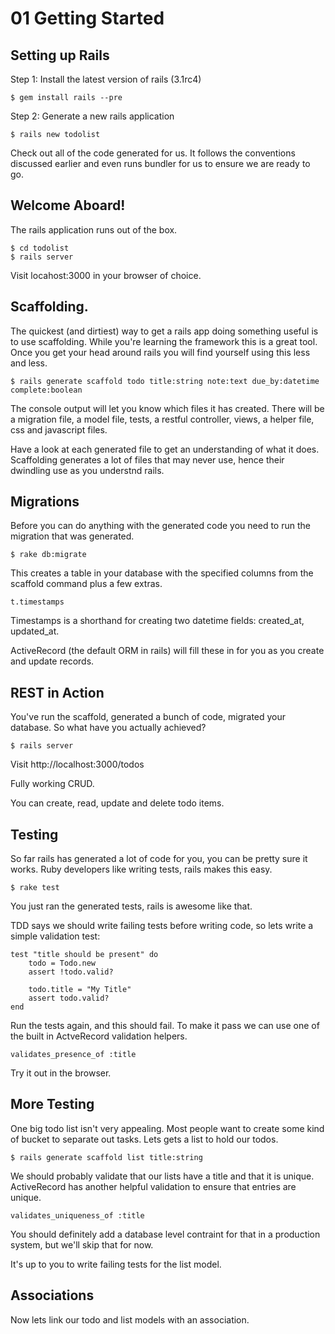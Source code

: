 # 01 Getting Started
## Setting up Rails
Step 1: Install the latest version of rails (3.1rc4)

	$ gem install rails --pre

Step 2: Generate a new rails application

	$ rails new todolist

Check out all of the code generated for us. It follows the conventions discussed earlier and even runs bundler for us to ensure we are ready to go. 

## Welcome Aboard!

The rails application runs out of the box. 

	$ cd todolist
	$ rails server

Visit locahost:3000 in your browser of choice.

## Scaffolding.

The quickest (and dirtiest) way to get a rails app doing something useful is to use scaffolding. While you're learning the framework this is a great tool. Once you get your head around rails you will find yourself using this less and less.

	$ rails generate scaffold todo title:string note:text due_by:datetime complete:boolean

The console output will let you know which files it has created. There will be a migration file, a model file, tests, a restful controller, views, a helper file, css and javascript files. 

Have a look at each generated file to get an understanding of what it does. Scaffolding generates a lot of files that may never use, hence their dwindling use as you understnd rails.

## Migrations

Before you can do anything with the generated code you need to run the migration that was generated.

	$ rake db:migrate

This creates a table in your database with the specified columns from the scaffold command plus a few extras.

	t.timestamps

Timestamps is a shorthand for creating two datetime fields: created_at, updated_at.

ActiveRecord (the default ORM in rails) will fill these in for you as you create and update records.

## REST in Action

You've run the scaffold, generated a bunch of code, migrated your database. So what have you actually achieved?

	$ rails server

Visit http://localhost:3000/todos

Fully working CRUD.

You can create, read, update and delete todo items.

## Testing

So far rails has generated a lot of code for you, you can be pretty sure it works. Ruby developers like writing tests, rails makes this easy.

	$ rake test

You just ran the generated tests, rails is awesome like that. 

TDD says we should write failing tests before writing code, so lets write a simple validation test:

	test "title should be present" do
    	todo = Todo.new
    	assert !todo.valid?
    
    	todo.title = "My Title"
    	assert todo.valid?
 	end

Run the tests again, and this should fail. To make it pass we can use one of the built in ActveRecord validation helpers.

	validates_presence_of :title

Try it out in the browser.

## More Testing

One big todo list isn't very appealing. Most people want to create some kind of bucket to separate out tasks. Lets gets a list to hold our todos.

	$ rails generate scaffold list title:string

We should probably validate that our lists have a title and that it is unique. ActiveRecord has another helpful validation to ensure that entries are unique. 

	validates_uniqueness_of :title

You should definitely add a database level contraint for that in a production system, but we'll skip that for now.

It's up to you to write failing tests for the list model.

## Associations

Now lets link our todo and list models with an association. 


